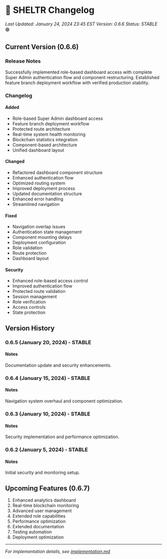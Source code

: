 # 📝 SHELTR Changelog
*Last Updated: January 24, 2024 23:45 EST*
*Version: 0.6.6*
*Status: STABLE* 🟢

## Current Version (0.6.6)

### Release Notes
Successfully implemented role-based dashboard access with complete Super Admin authentication flow and component restructuring. Established feature branch deployment workflow with verified production stability.

### Changelog
#### Added
- Role-based Super Admin dashboard access
- Feature branch deployment workflow
- Protected route architecture
- Real-time system health monitoring
- Blockchain statistics integration
- Component-based architecture
- Unified dashboard layout

#### Changed
- Refactored dashboard component structure
- Enhanced authentication flow
- Optimized routing system
- Improved deployment process
- Updated documentation structure
- Enhanced error handling
- Streamlined navigation

#### Fixed
- Navigation overlap issues
- Authentication state management
- Component mounting delays
- Deployment configuration
- Role validation
- Route protection
- Dashboard layout

#### Security
- Enhanced role-based access control
- Improved authentication flow
- Protected route validation
- Session management
- Role verification
- Access controls
- State protection

## Version History

### 0.6.5 (January 20, 2024) - STABLE
#### Notes
Documentation update and security enhancements.

### 0.6.4 (January 15, 2024) - STABLE
#### Notes
Navigation system overhaul and component optimization.

### 0.6.3 (January 10, 2024) - STABLE
#### Notes
Security implementation and performance optimization.

### 0.6.2 (January 5, 2024) - STABLE
#### Notes
Initial security and monitoring setup.

## Upcoming Features (0.6.7)
1. Enhanced analytics dashboard
2. Real-time blockchain monitoring
3. Advanced user management
4. Extended role capabilities
5. Performance optimization
6. Extended documentation
7. Testing automation
8. Deployment optimization

---
*For implementation details, see [implementation.md](./implementation.md)*